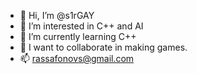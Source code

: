 - 👋 Hi, I’m @s1rGAY
- 👀 I’m interested in C++ and AI
- 🌱 I’m currently learning C++
- 💞️ I want to collaborate in making games. 
- 📫 rassafonovs@gmail.com
